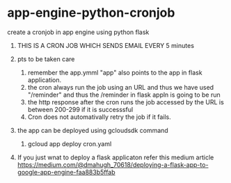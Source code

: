 # app-engine-python-cronjob
create a cronjob in app engine using python flask

1. THIS IS A CRON JOB WHICH SENDS EMAIL EVERY 5 minutes 
2. pts to be taken care 
      1. remember the app.ymml "app" also points to the app in flask application.
      2. the cron always run the job using an URL and thus we have used "/reminder" and thus the /reminder in flask appln is going to be run 
      3. the http response after the cron runs the job accessed by the URL is between 200-299 if it is successsful
      4. Cron does not automativally retry the job if it fails.

3. the app can be deployed using gcloudsdk command
      1. gcloud app deploy cron.yaml

4. If you just wnat to deploy a flask applicaton refer this medium article
https://medium.com/@dmahugh_70618/deploying-a-flask-app-to-google-app-engine-faa883b5ffab
